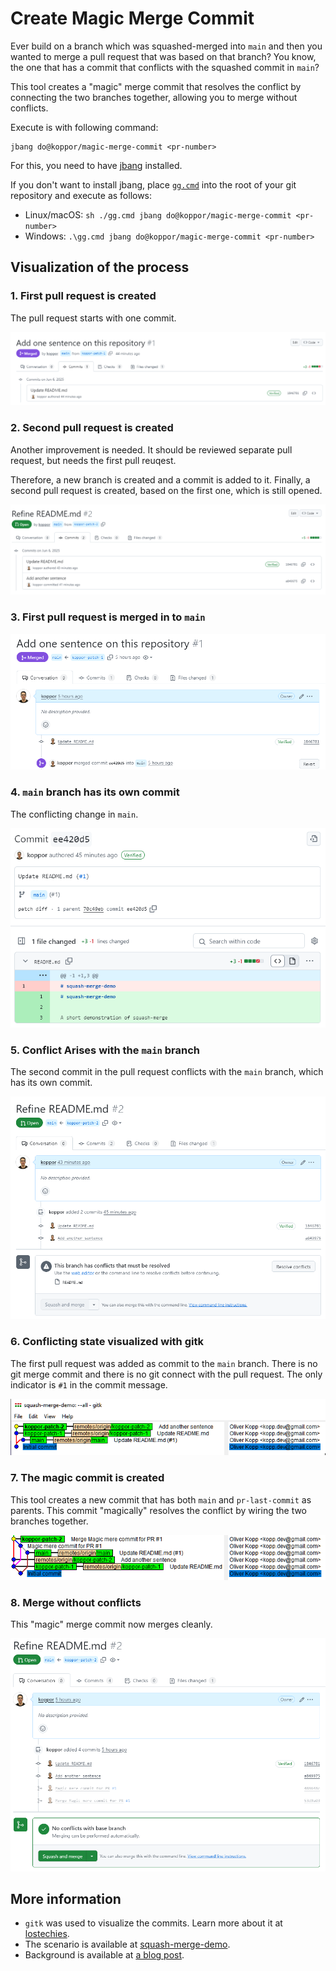 # Create Magic Merge Commit

Ever build on a branch which was squashed-merged into `main` and then you wanted to merge a pull request that was based on that branch? You know, the one that has a commit that conflicts with the squashed commit in `main`?

This tool creates a "magic" merge commit that resolves the conflict by connecting the two branches together, allowing you to merge without conflicts.

Execute is with following command:

```terminal
jbang do@koppor/magic-merge-commit <pr-number>
```

For this, you need to have [jbang](https://www.jbang.dev/) installed.

If you don't want to install jbang, place [`gg.cmd`](https://github.com/eirikb/gg#ggcmd) into the root of your git repository and execute as follows:

- Linux/macOS: `sh ./gg.cmd jbang do@koppor/magic-merge-commit <pr-number>`
- Windows: `.\gg.cmd jbang do@koppor/magic-merge-commit <pr-number>`

## Visualization of the process

### 1. First pull request is created

The pull request starts with one commit.

![First PR](img/01%20-%20first%20pr.png)

### 2. Second pull request is created

Another improvement is needed.
It should be reviewed separate pull request, but needs the first pull reuqest.

Therefore, a new branch is created and a commit is added to it.
Finally, a second pull request is created, based on the first one, which is still opened.

![Second Commit](img/02%20-%20add%20second%20commit.png)

### 3. First pull request is merged in to `main`

![First PR Merged](img/03%20-%20first%20pr%20merged.png)

### 4. `main` branch has its own commit

The conflicting change in `main`.

![Main has first commit](img/04%20-%20main%20branch%20has%20first%20commit.png)

### 5. Conflict Arises with the `main` branch

The second commit in the pull request conflicts with the `main` branch, which has its own commit.

![Conapsflict with main](img/05%20-%20conflict%20with%20main%20branch.png)

### 6. Conflicting state visualized with gitk

The first pull request was added as commit to the `main` branch.
There is no git merge commit and there is no git connect with the pull request.
The only indicator is `#1` in the commit message.

![Conflicting state](img/06%20-%20conflicting%20state.png)

### 7. The magic commit is created

This tool creates a new commit that has both `main` and `pr-last-commit` as parents.
This commit "magically" resolves the conflict by wiring the two branches together.

![Magic Commit](img/07%20-%20magic%20commit.png)

### 8. Merge without conflicts

This "magic" merge commit now merges cleanly.

![No Conflicts](img/08%20-%20no%20conflicts.png)

## More information

- `gitk` was used to visualize the commits. Learn more about it at [lostechies](https://lostechies.com/joshuaflanagan/2010/09/03/use-gitk-to-understand-git/).
- The scenario is available at [squash-merge-demo](https://github.com/koppor/squash-merge-demo).
- Background is available at [a blog post](https://blog.flupp.de/posts/git-and-squashed-prs/).
